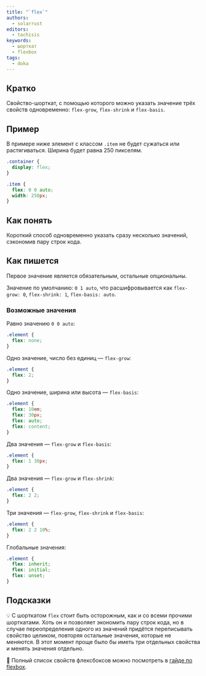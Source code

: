 ```yaml
---
title: "`flex`"
authors:
  - solarrust
editors:
  - tachisis
keywords:
  - шорткат
  - flexbox
tags:
  - doka
---
```


## Кратко

Свойство-шорткат, с помощью которого можно указать значение трёх свойств одновременно: `flex-grow`, `flex-shrink` и `flex-basis`.

## Пример

В примере ниже элемент с классом `.item` не будет сужаться или растягиваться. Ширина будет равна 250 пикселям.

```css
.container {
  display: flex;
}

.item {
  flex: 0 0 auto;
  width: 250px;
}
```

## Как понять

Короткий способ одновременно указать сразу несколько значений, сэкономив пару строк кода.

## Как пишется

Первое значение является обязательным, остальные опциональны.

Значение по умолчанию: `0 1 auto`, что расшифровывается как `flex-grow: 0`, `flex-shrink: 1`, `flex-basis: auto`.

### Возможные значения

Равно значению `0 0 auto`:

```css
.element {
  flex: none;
}
```

Одно значение, число без единиц — `flex-grow`:

```css
.element {
  flex: 2;
}
```

Одно значение, ширина или высота — `flex-basis`:

```css
.element {
  flex: 10em;
  flex: 30px;
  flex: auto;
  flex: content;
}
```

Два значения — `flex-grow` и `flex-basis`:

```css
.element {
  flex: 1 30px;
}
```

Два значения — `flex-grow` и `flex-shrink`:

```css
.element {
  flex: 2 2;
}
```

Три значения — `flex-grow`, `flex-shrink` и `flex-basis`:

```css
.element {
  flex: 2 2 10%;
}
```

Глобальные значения:

```css
.element {
  flex: inherit;
  flex: initial;
  flex: unset;
}
```

## Подсказки

💡 С шорткатом `flex` стоит быть осторожным, как и со всеми прочими шорткатами. Хоть он и позволяет экономить пару строк кода, но в случае переопределения одного из значений придётся переписывать свойство целиком, повторяя остальные значения, которые не меняются. В этот момент проще было бы иметь три отдельных свойства и менять значения отдельно.

<aside>

📝 Полный список свойств флексбоксов можно посмотреть в [гайде по flexbox](/css/flexbox-guide/).

</aside>
